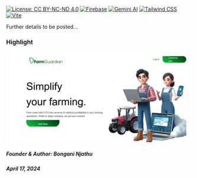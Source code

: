 

[![License: CC BY-NC-ND 4.0](https://img.shields.io/badge/License-CC%20BY--NC--ND%204.0-lightgrey.svg?style=for-the-badge&labelColor=lightgrey)](https://creativecommons.org/licenses/by-nc-nd/4.0/)
[![Firebase](https://img.shields.io/badge/Firebase-FFCA28.svg?style=for-the-badge&logo=firebase&logoColor=black&labelColor=FFCA28)](https://firebase.google.com/)
[![Gemini AI](https://img.shields.io/badge/Gemini%20AI-000000.svg?style=for-the-badge&logo=gemini&logoColor=white&labelColor=000000)](https://example.com/gemini-ai/)
[![Tailwind CSS](https://img.shields.io/badge/Tailwind%20CSS-38B2AC.svg?style=for-the-badge&logo=tailwind-css&logoColor=white&labelColor=38B2AC)](https://tailwindcss.com/)
[![Vite](https://img.shields.io/badge/Vite-646CFF.svg?style=for-the-badge&logo=vite&logoColor=white&labelColor=646CFF)](https://vitejs.dev/)








  
 
  Further details to be posted...

  ### Highlight

  <img src="screenshot/Screenshot (240).png" alt="login page" width="920">


  ##### Founder & Author: Bongani Njathu

  ##### April 17, 2024
  

